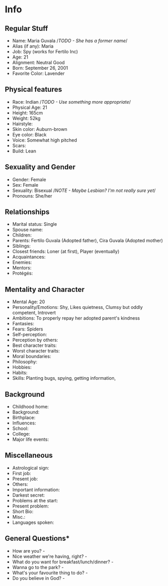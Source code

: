 # Info

## Regular Stuff

- Name:                         Maria Guvala /*TODO - She has a former name*/
- Alias (if any):               Maria
- Job:                          Spy (works for Fertilo Inc)
- Age:                          21
- Alignment:                    Neutral Good
- Born:                         September 26, 2001
- Favorite Color:               Lavender

## Physical features

- Race:                         Indian /*TODO - Use something more appropriate*/
- Physical Age:                 21
- Height:                       165cm
- Weight:                       52kg
- Hairstyle:
- Skin color:                   Auburn-brown
- Eye color:                    Black
- Voice:                        Somewhat high pitched
- Scars:
- Build:                        Lean

## Sexuality and Gender

- Gender:                       Female
- Sex:                          Female
- Sexuality:                    Bisexual /*NOTE - Maybe Lesbian? I'm not really sure yet*/
- Pronouns:                     She/her

## Relationships

- Marital status:               Single
- Spouse name:
- Children:
- Parents:                      Fertilo Guvala (Adopted father), Cira Guvala (Adopted mother)
- Siblings:
- Closest friends:              Loner (at first), Player (eventually)
- Acquaintances:
- Enemies:
- Mentors:
- Protégés:

## Mentality and Character

- Mental Age:                   20
- Personality/Emotions:         Shy, Likes quietness, Clumsy but oddly competent, Introvert
- Ambitions:                    To properly repay her adopted parent's kindness
- Fantasies:
- Fears:                        Spiders
- Self-perception:
- Perception by others:
- Best character traits:
- Worst character traits:
- Moral boundaries:
- Philosophy:
- Hobbies:
- Habits:
- Skills:                           Planting bugs, spying, getting information,

## Background

- Childhood home:
- Background:
- Birthplace:
- Influences:
- School:
- College:
- Major life events:

## Miscellaneous

- Astrological sign:
- First job:
- Present job:
- Others:
- Important information:
- Darkest secret:
- Problems at the start:
- Present problem:
- Short Bio:
- Misc.:
- Languages spoken:

## General Questions*

- How are you? -
- Nice weather we're having, right? -
- What do you want for breakfast/lunch/dinner? -
- Wanna go to the park? -
- What's your favourite thing to do? -
- Do you believe in God? -
